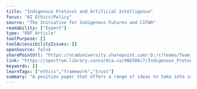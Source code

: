 ```yaml
---
title: "Indigenous Protocol and Artificial Intelligence"
focus: "AI Ethics/Policy"
source: "The Initiative for Indigenous Futures and CIFAR"
readability: ["Expert"]
type: "PDF Article"
toolPurpose: []
toolAccessibilityIssues: []
openSource: false
sharePointUrl: "https://ocaduniversity.sharepoint.com/:b:/r/teams/Team_WeCount/Shared%20Documents/Resources%20and%20Tools/Literature%20(curated)/Indigenous_Protocol_and_AI_2020.pdf?csf=1&web=1&e=W7GQta"
link: "https://spectrum.library.concordia.ca/986506/7/Indigenous_Protocol_and_AI_2020.pdf"
keywords: []
learnTags: ["ethics","framework","trust"]
summary: "A position paper that offers a range of ideas to take into consideration when entering into conversations that prioritize Indigenous perspectives in AI development. "
---
```


